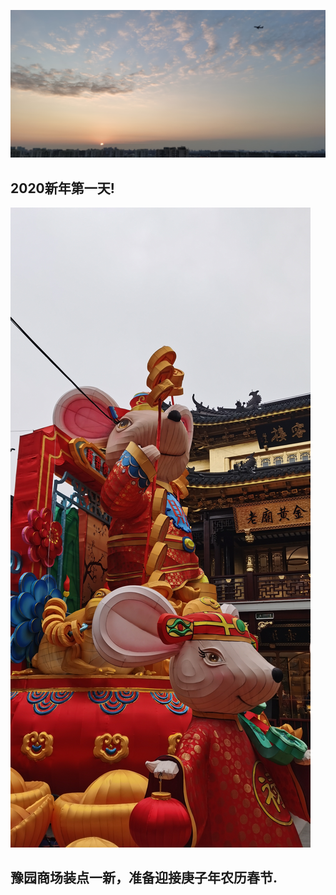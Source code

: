 ![IMG_20200101_165338.jpg](/pics/IMG_20200101_165338.jpg)

## 2020新年第一天!

![IMG_20200114_130636.jpg](/pics/IMG_20200114_130636.jpg)

## 豫园商场装点一新，准备迎接庚子年农历春节.
